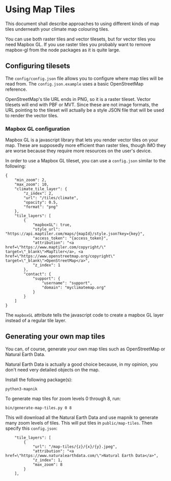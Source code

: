 # Using Map Tiles

This document shall describe approaches to using different kinds of map
tiles underneath your climate map colouring tiles.

You can use both raster tiles and vector tilesets, but for vector tiles
you need Mapbox GL. If you use raster tiles you probably want to remove
mapbox-gl from the node packages as it is quite large.

## Configuring tilesets

The `config/config.json` file allows you to configure where map tiles will
be read from. The `config.json.example` uses a basic OpenStreetMap reference.

OpenStreetMap's tile URL ends in PNG, so it is a raster tileset. Vector tilesets
will end with PBF or MVT. Since these are not image formats, the URL pointing
to the tileset will actually be a style JSON file that will be used to render
the vector tiles.

### Mapbox GL configuration

Mapbox GL is a javascript library that lets you render vector tiles on your map.
These are supposedly more efficient than raster tiles, though IMO they are
worse because they require more resources on the user's device.

In order to use a Mapbox GL tileset, you can use a `config.json` similar to
the following:

```
{
    "min_zoom": 2,
    "max_zoom": 10,
    "climate_tile_layer": {
        "z_index": 2,
        "url": "/tiles/climate",
        "opacity": 0.5,
        "format": "png"
    },
    "tile_layers": [
        {
            "mapboxGL": true,
            "style_url": "https://api.maptiler.com/maps/{mapId}/style.json?key={key}",
            "access_token": "{access_token}",
            "attribution": "<a href=\"https://www.maptiler.com/copyright/\" target=\"_blank\">MapTiler</a>, <a href=\"https://www.openstreetmap.org/copyright\" target=\"_blank\">OpenStreetMap</a>",
            "z_index": 1
        },
        "contact": {
            "support": {
                "username": "support",
                "domain": "myclimatemap.org"
            }
        }
    ]
}
```

The `mapboxGL` attribute tells the javascript code to create a mapbox GL layer
instead of a regular tile layer.

## Generating your own map tiles

You can, of course, generate your own map tiles such as OpenStreetMap or
Natural Earth Data.

Natural Earth Data is actually a good choice because, in my opinion, you don't
need very detailed objects on the map.

Install the following package(s):

```
python3-mapnik
```

To generate map tiles for zoom levels 0 through 8, run:

```
bin/generate-map-tiles.py 0 8
```

This will download all the Natural Earth Data and use mapnik to generate
many zoom levels of tiles. This will put tiles in `public/map-tiles`.
Then specify this `config.json`:

```
    "tile_layers": [
        {
            "url": "/map-tiles/{z}/{x}/{y}.jpeg",
            "attribution": "<a href=\"https://www.naturalearthdata.com/\">Natural Earth Data</a>",
            "z_index": 1,
            "max_zoom": 8
        }
    ],
```
